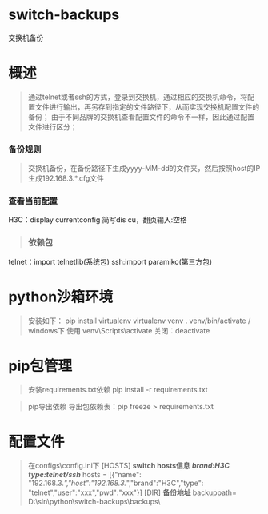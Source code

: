 # switch-backups
交换机备份

# 概述
>通过telnet或者ssh的方式，登录到交换机，通过相应的交换机命令，将配置文件进行输出，再另存到指定的文件路径下，从而实现交换机配置文件的备份；
由于不同品牌的交换机查看配置文件的命令不一样，因此通过配置文件进行区分；
### 备份规则
>交换机备份，在备份路径下生成yyyy-MM-dd的文件夹，然后按照host的IP生成192.168.3.*.cfg文件
### 查看当前配置
H3C：display currentconfig 简写dis cu，翻页输入:空格

>### 依赖包
telnet：import telnetlib(系统包)
ssh:import paramiko(第三方包)

# python沙箱环境
>安装如下：
pip install virtualenv
virtualenv venv
. venv/bin/activate / windows下 使用 venv\Scripts\activate 关闭：deactivate

# pip包管理
>安装requirements.txt依赖
pip install -r requirements.txt

> pip导出依赖
导出包依赖表：pip freeze > requirements.txt



# 配置文件
>在configs\config.ini下
[HOSTS]
**switch hosts信息**
***brand:H3C***
***type:telnet/ssh***
hosts = [{"name": "192.168.3.*","host":"192.168.3.*","brand":"H3C","type": "telnet","user":"xxx","pwd":"xxx"}]
[DIR]
**备份地址**
backuppath= D:\sln\python\switch-backups\backups\

